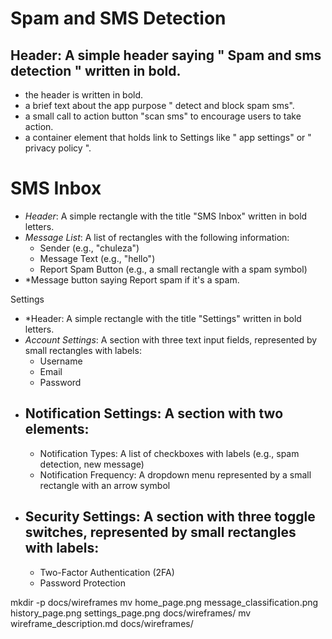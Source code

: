  # Spam and SMS Detection 

## Header: A simple header saying " Spam and sms detection " written in bold.
- the header is written in bold.
- a brief text about the app purpose " detect and block spam sms".
- a small call to action button "scan sms" to encourage users to take action.
- a container element that holds link to Settings like " app settings" or " privacy policy ".
  
 # SMS Inbox
- *Header*: A simple rectangle with the title "SMS Inbox" written in bold letters.
- *Message List*: A list of rectangles with the following information:
    - Sender (e.g., "chuleza")
    - Message Text (e.g., "hello")
    - Report Spam Button (e.g., a small rectangle with a spam symbol)
- *Message button saying Report spam if it's a spam.
  
 Settings
- *Header: A simple rectangle with the title "Settings" written in bold letters.
- *Account Settings*: A section with three text input fields, represented by small rectangles with labels:
    - Username
    - Email
    - Password
- ## Notification Settings: A section with two elements:
    - Notification Types: A list of checkboxes with labels (e.g., spam detection, new message)
    - Notification Frequency: A dropdown menu represented by a small rectangle with an arrow symbol
- ## Security Settings: A section with three toggle switches, represented by small rectangles with labels:
    - Two-Factor Authentication (2FA)
    - Password Protection
 

mkdir -p docs/wireframes
mv home_page.png message_classification.png history_page.png settings_page.png docs/wireframes/
mv wireframe_description.md docs/wireframes/

